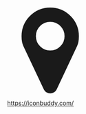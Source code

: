 <svg xmlns="http://www.w3.org/2000/svg" width="200" height="200" viewBox="0 0 1024 1536"><path fill="currentColor" d="M768 512q0-106-75-181t-181-75t-181 75t-75 181t75 181t181 75t181-75t75-181zm256 0q0 109-33 179l-364 774q-16 33-47.5 52t-67.5 19t-67.5-19t-46.5-52L33 691Q0 621 0 512q0-212 150-362T512 0t362 150t150 362z"/></svg>

https://iconbuddy.com/